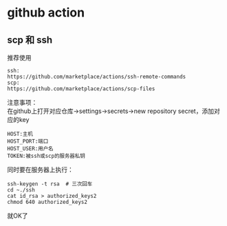 # github action


## scp 和 ssh
推荐使用 
```
ssh:
https://github.com/marketplace/actions/ssh-remote-commands
scp:
https://github.com/marketplace/actions/scp-files
```
注意事项：  
在github上打开对应仓库->settings->secrets->new repository secret，添加对应的key
```
HOST:主机
HOST_PORT:端口
HOST_USER:用户名
TOKEN:被ssh或scp的服务器私钥
```
同时要在服务器上执行：
```
ssh-keygen -t rsa  # 三次回车
cd ~./ssh
cat id_rsa > authorized_keys2
chmod 640 authorized_keys2
```
就OK了
